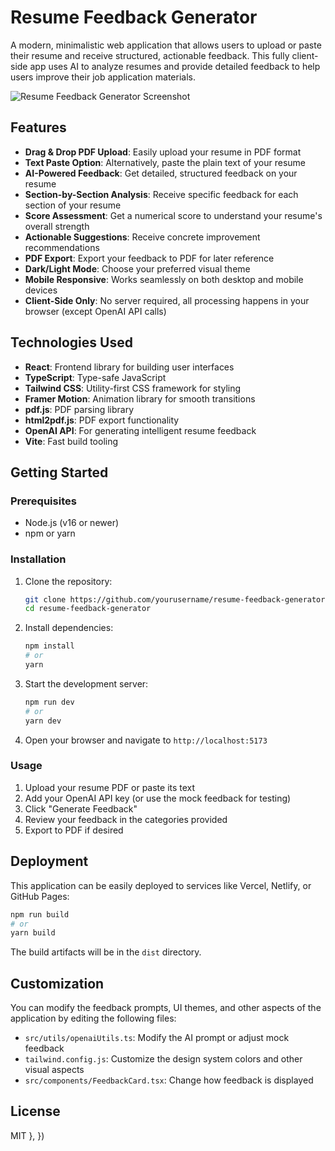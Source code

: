 # Resume Feedback Generator

A modern, minimalistic web application that allows users to upload or paste their resume and receive structured, actionable feedback. This fully client-side app uses AI to analyze resumes and provide detailed feedback to help users improve their job application materials.

![Resume Feedback Generator Screenshot](https://placehold.co/600x400?text=Resume+Feedback+Generator)

## Features

- **Drag & Drop PDF Upload**: Easily upload your resume in PDF format
- **Text Paste Option**: Alternatively, paste the plain text of your resume
- **AI-Powered Feedback**: Get detailed, structured feedback on your resume
- **Section-by-Section Analysis**: Receive specific feedback for each section of your resume
- **Score Assessment**: Get a numerical score to understand your resume's overall strength
- **Actionable Suggestions**: Receive concrete improvement recommendations
- **PDF Export**: Export your feedback to PDF for later reference
- **Dark/Light Mode**: Choose your preferred visual theme
- **Mobile Responsive**: Works seamlessly on both desktop and mobile devices
- **Client-Side Only**: No server required, all processing happens in your browser (except OpenAI API calls)

## Technologies Used

- **React**: Frontend library for building user interfaces
- **TypeScript**: Type-safe JavaScript
- **Tailwind CSS**: Utility-first CSS framework for styling
- **Framer Motion**: Animation library for smooth transitions
- **pdf.js**: PDF parsing library
- **html2pdf.js**: PDF export functionality
- **OpenAI API**: For generating intelligent resume feedback
- **Vite**: Fast build tooling

## Getting Started

### Prerequisites

- Node.js (v16 or newer)
- npm or yarn

### Installation

1. Clone the repository:
   ```bash
   git clone https://github.com/yourusername/resume-feedback-generator.git
   cd resume-feedback-generator
   ```

2. Install dependencies:
   ```bash
   npm install
   # or
   yarn
   ```

3. Start the development server:
   ```bash
   npm run dev
   # or
   yarn dev
   ```

4. Open your browser and navigate to `http://localhost:5173`

### Usage

1. Upload your resume PDF or paste its text
2. Add your OpenAI API key (or use the mock feedback for testing)
3. Click "Generate Feedback"
4. Review your feedback in the categories provided
5. Export to PDF if desired

## Deployment

This application can be easily deployed to services like Vercel, Netlify, or GitHub Pages:

```bash
npm run build
# or
yarn build
```

The build artifacts will be in the `dist` directory.

## Customization

You can modify the feedback prompts, UI themes, and other aspects of the application by editing the following files:

- `src/utils/openaiUtils.ts`: Modify the AI prompt or adjust mock feedback
- `tailwind.config.js`: Customize the design system colors and other visual aspects
- `src/components/FeedbackCard.tsx`: Change how feedback is displayed

## License

MIT
  },
})
```
